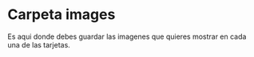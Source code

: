 # Carpeta images
Es aqui donde debes guardar las imagenes que quieres mostrar en cada una de las tarjetas.